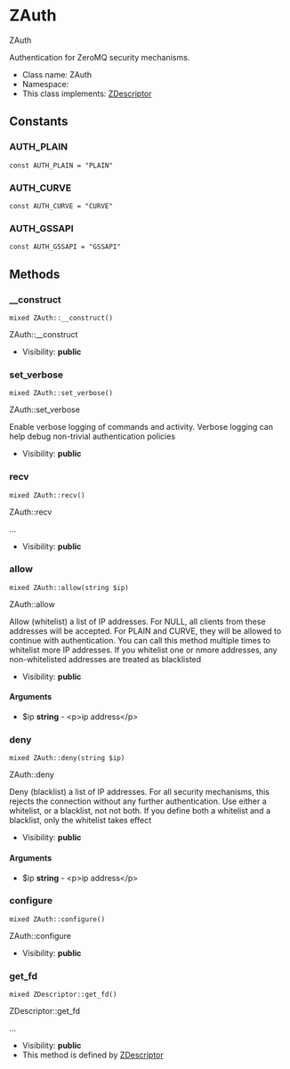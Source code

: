 ZAuth
===============

ZAuth

Authentication for ZeroMQ security mechanisms.


* Class name: ZAuth
* Namespace: 
* This class implements: [ZDescriptor](ZDescriptor.md)


Constants
----------


### AUTH_PLAIN

    const AUTH_PLAIN = "PLAIN"





### AUTH_CURVE

    const AUTH_CURVE = "CURVE"





### AUTH_GSSAPI

    const AUTH_GSSAPI = "GSSAPI"







Methods
-------


### __construct

    mixed ZAuth::__construct()

ZAuth::__construct



* Visibility: **public**




### set_verbose

    mixed ZAuth::set_verbose()

ZAuth::set_verbose

Enable verbose logging of commands and activity. Verbose logging can help
debug non-trivial authentication policies

* Visibility: **public**




### recv

    mixed ZAuth::recv()

ZAuth::recv

...

* Visibility: **public**




### allow

    mixed ZAuth::allow(string $ip)

ZAuth::allow

Allow (whitelist) a list of IP addresses. For NULL, all clients from
these addresses will be accepted. For PLAIN and CURVE, they will be
allowed to continue with authentication. You can call this method
multiple times to whitelist more IP addresses. If you whitelist one
or nmore addresses, any non-whitelisted addresses are treated as
blacklisted

* Visibility: **public**


#### Arguments
* $ip **string** - &lt;p&gt;ip address&lt;/p&gt;



### deny

    mixed ZAuth::deny(string $ip)

ZAuth::deny

Deny (blacklist) a list of IP addresses. For all security mechanisms,
this rejects the connection without any further authentication. Use
either a whitelist, or a blacklist, not not both. If you define both
a whitelist and a blacklist, only the whitelist takes effect

* Visibility: **public**


#### Arguments
* $ip **string** - &lt;p&gt;ip address&lt;/p&gt;



### configure

    mixed ZAuth::configure()

ZAuth::configure



* Visibility: **public**




### get_fd

    mixed ZDescriptor::get_fd()

ZDescriptor::get_fd

...

* Visibility: **public**
* This method is defined by [ZDescriptor](ZDescriptor.md)



